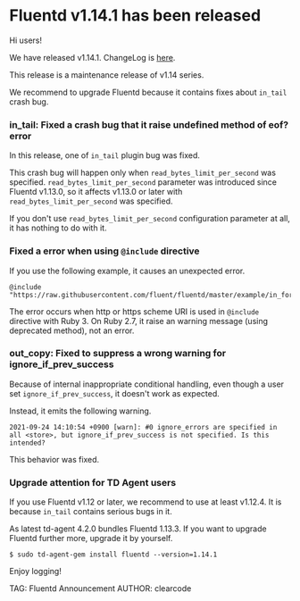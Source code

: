 # Fluentd v1.14.1 has been released

Hi users!

We have released v1.14.1. ChangeLog is [here](https://github.com/fluent/fluentd/blob/master/CHANGELOG.md#release-v1141---20210829).

This release is a maintenance release of v1.14 series.

We recommend to upgrade Fluentd because it contains fixes about `in_tail` crash bug.

### in_tail: Fixed a crash bug that it raise undefined method of eof? error

In this release, one of `in_tail` plugin bug was fixed.

This crash bug will happen only when `read_bytes_limit_per_second` was specified.
`read_bytes_limit_per_second` parameter was introduced since Fluentd v1.13.0, so 
it affects v1.13.0 or later with `read_bytes_limit_per_second` was specified.

If you don't use `read_bytes_limit_per_second` configuration parameter at all, it has nothing to do with it.

### Fixed a error when using `@include` directive

If you use the following example, it causes an unexpected error.

```
@include "https://raw.githubusercontent.com/fluent/fluentd/master/example/in_forward.conf"
```

The error occurs when http or https scheme URI is used in `@include` directive with Ruby 3.
On Ruby 2.7, it raise an warning message (using deprecated method), not an error.

### out_copy: Fixed to suppress a wrong warning for ignore\_if\_prev\_success

Because of internal inappropriate conditional handling, even though
a user set `ignore_if_prev_success`, it doesn't work as expected.

Instead, it emits the following warning.

```
2021-09-24 14:10:54 +0900 [warn]: #0 ignore_errors are specified in all <store>, but ignore_if_prev_success is not specified. Is this intended?
```

This behavior was fixed.

### Upgrade attention for TD Agent users

If you use Fluentd v1.12 or later, we recommend to use at least v1.12.4.
It is because `in_tail` contains serious bugs in it.

As latest td-agent 4.2.0 bundles Fluentd 1.13.3.
If you want to upgrade Fluentd further more, upgrade it by yourself.

```
$ sudo td-agent-gem install fluentd --version=1.14.1
```

Enjoy logging!

TAG: Fluentd Announcement
AUTHOR: clearcode
